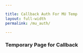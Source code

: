 ```yaml
---

title: Callback Auth For MU Temp
layout: full-width
permalink: /mu_auth/

---
```


### Temporary Page for Callback

<div id='at'>
</div>


<script text="text/javascript">
    $(function() {
        $('#at').html(getParam('access_token'))
    });

    function getParam (name) {
        name = RegExp ('[?&]' + name.replace (/([[\]])/, '\\$1') + '=([^&#]*)');
        return (window.location.href.match (name) || ['', ''])[1];
    }
</script>